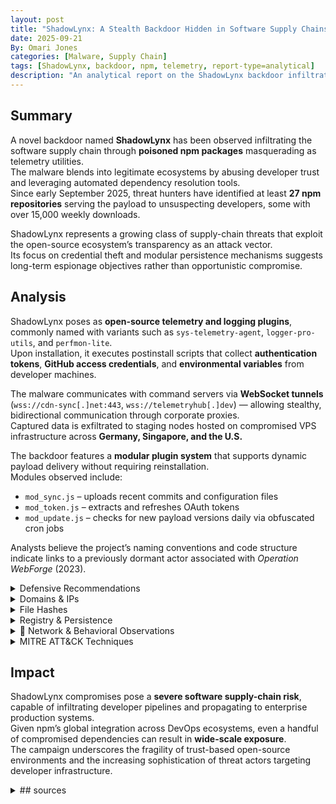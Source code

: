 ```yaml
---
layout: post
title: "ShadowLynx: A Stealth Backdoor Hidden in Software Supply Chains"
date: 2025-09-21
By: Omari Jones
categories: [Malware, Supply Chain]
tags: [ShadowLynx, backdoor, npm, telemetry, report-type=analytical]
description: "An analytical report on the ShadowLynx backdoor infiltrating global supply chains through compromised npm packages and obfuscated telemetry modules."
---
```


## Summary
A novel backdoor named **ShadowLynx** has been observed infiltrating the software supply chain through **poisoned npm packages** masquerading as telemetry utilities.  
The malware blends into legitimate ecosystems by abusing developer trust and leveraging automated dependency resolution tools.  
Since early September 2025, threat hunters have identified at least **27 npm repositories** serving the payload to unsuspecting developers, some with over 15,000 weekly downloads.

ShadowLynx represents a growing class of supply-chain threats that exploit the open-source ecosystem’s transparency as an attack vector.  
Its focus on credential theft and modular persistence mechanisms suggests long-term espionage objectives rather than opportunistic compromise.

## Analysis
ShadowLynx poses as **open-source telemetry and logging plugins**, commonly named with variants such as `sys-telemetry-agent`, `logger-pro-utils`, and `perfmon-lite`.  
Upon installation, it executes postinstall scripts that collect **authentication tokens**, **GitHub access credentials**, and **environmental variables** from developer machines.  

The malware communicates with command servers via **WebSocket tunnels** (`wss://cdn-sync[.]net:443`, `wss://telemetryhub[.]dev`) — allowing stealthy, bidirectional communication through corporate proxies.  
Captured data is exfiltrated to staging nodes hosted on compromised VPS infrastructure across **Germany, Singapore, and the U.S.**  

The backdoor features a **modular plugin system** that supports dynamic payload delivery without requiring reinstallation.  
Modules observed include:  
- `mod_sync.js` – uploads recent commits and configuration files  
- `mod_token.js` – extracts and refreshes OAuth tokens  
- `mod_update.js` – checks for new payload versions daily via obfuscated cron jobs  

Analysts believe the project’s naming conventions and code structure indicate links to a previously dormant actor associated with *Operation WebForge* (2023).

<details><summary>Defensive Recommendations</summary>

- Conduct **manual audits** of npm and PyPI dependencies, especially telemetry-related modules  
- Enforce **signed package verification** using npm’s `--verify-signatures` feature  
- Block **WebSocket egress connections** to unapproved domains  
- Review build pipelines for unauthorized post-install scripts  
- Deploy network alerts for C2 patterns matching `cdn-sync[.]net` and `telemetryhub[.]dev`  

</details>

<details><summary> Domains & IPs</summary>

- `cdn-sync[.]net` — Primary C2 channel  
- `update-sandsys[.]org` — Secondary relay node  
- `45.33.67[.]201` — VPS staging server (Germany)  

</details>

<details><summary> File Hashes</summary>

- `f2a71ce3dfb32e8b4c56c7e2b1491b7dbeaa4de542d5b2ea9a3d917e2d3391ff` — *Sandspear* ICS wiper  
- `19d74caa6b2b923a47f2389ed83d1f76e2186a2b1425c72a4d6d60e0f9b89210` — *Agent Peacock* espionage backdoor  

</details>

<details><summary> Registry & Persistence</summary>

- `HKLM\\System\\CurrentControlSet\\Services\\SpearMon` — Service-based persistence  
- `HKCU\\Software\\TelemetryUpdater` — Configuration for ShadowLynx updater  

</details>

<details><summary>📡 Network & Behavioral Observations</summary>

- Beaconing every 180 seconds via WebSocket  
- TLS traffic mimics telemetry sync packets  
- Activity spikes during 08:00–17:00 UTC+3  
- Log timestamps rewritten to disguise sequence  

</details>

<details><summary> MITRE ATT&CK Techniques</summary>

- **T1059.003** – Command and Scripting Interpreter: PowerShell  
- **T1071.001** – Application Layer Protocol: Web Protocols  
- **T1552.001** – Credential Access: Credentials in Files  
- **T1547.001** – Persistence: Registry Run Keys  

</details>


## Impact
ShadowLynx compromises pose a **severe software supply-chain risk**, capable of infiltrating developer pipelines and propagating to enterprise production systems.  
Given npm’s global integration across DevOps ecosystems, even a handful of compromised dependencies can result in **wide-scale exposure**.  
The campaign underscores the fragility of trust-based open-source environments and the increasing sophistication of threat actors targeting developer infrastructure.  

<details><summary> ## sources </summary>- 
- GitHub Security Advisory (2025)  
- Snyk Vulnerability Research  
- ReversingLabs Threat Intel Report (2025)  
- Digital Forensics Association Supply Chain Bulletin
</details>
